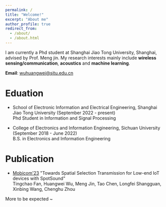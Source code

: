 ```yaml
---
permalink: /
title: "Welcome!"
excerpt: "About me"
author_profile: true
redirect_from: 
  - /about/
  - /about.html
---
```


I am currently a Phd student at Shanghai Jiao Tong University, Shanghai, advised by Prof. Meng jin. My research interests mainly include **wireless sensing/communication**, **acoustics** and **machine learning**. 

**Email**: wuhuangwei@sjtu.edu.cn


Eduation
======

- School of Electronic Information and Electrical Engineering, Shanghai Jiao Tong University (September 2022 - present) <br>
  Phd Student in Information and Signal Processing

- College of Electronics and Information Engineering, Sichuan University (September 2018 - June 2022) <br>
  B.S. in Electronics and Information Engineering


Publication
======

- [Mobicom'23](https://sigmobile.org/mobicom/2023/) "Towards Spatial Selection Transmission for Low-end IoT devices with SpotSound" <br>
Tingchao Fan, Huangwei Wu, Meng Jin, Tao Chen, Longfei Shangguan, Xinbing Wang, Chenghu Zhou

More to be expected ~



